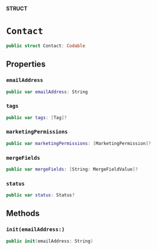 **STRUCT**

# `Contact`

```swift
public struct Contact: Codable
```

## Properties
### `emailAddress`

```swift
public var emailAddress: String
```

### `tags`

```swift
public var tags: [Tag]?
```

### `marketingPermissions`

```swift
public var marketingPermissions: [MarketingPermission]?
```

### `mergeFields`

```swift
public var mergeFields: [String: MergeFieldValue]?
```

### `status`

```swift
public var status: Status?
```

## Methods
### `init(emailAddress:)`

```swift
public init(emailAddress: String)
```

